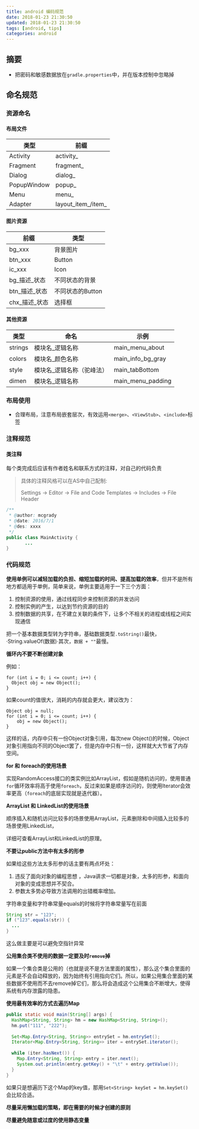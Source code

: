 ```yaml
---
title: android 编码规范
date: 2018-01-23 21:30:50
updated: 2018-01-23 21:30:50
tags: [android, tips]
categories: android
---
```


## 摘要

- 把密码和敏感数据放在`gradle.properties`中，并在版本控制中忽略掉


## 命名规范


### 资源命名
#### 布局文件
| **类型**      | **前缀**             |
| ----------- | ------------------ |
| Activity    | activity_          |
| Fragment    | fragment_          |
| Dialog      | dialog_            |
| PopupWindow | popup_             |
| Menu        | menu_              |
| Adapter     | layout_item_/item_ |

#### 图片资源
| **前缀**    | **类型**      |
| --------- | ----------- |
| bg_xxx    | 背景图片        |
| btn_xxx   | Button      |
| ic_xxx    | Icon        |
| bg_描述_状态  | 不同状态的背景     |
| btn_描述_状态 | 不同状态的Button |
| chx_描述_状态 | 选择框         |

#### 其他资源
| **类型**  | **命名**        | **示例**            |
| ------- | ------------- | ----------------- |
| strings | 模块名_逻辑名称      | main_menu_about   |
| colors  | 模块名_颜色名称      | main_info_bg_gray |
| style   | 模块名_逻辑名称（驼峰法） | main_tabBottom    |
| dimen   | 模块名_逻辑名称      | main_menu_padding |


### 布局使用
- 合理布局，注意布局嵌套层次，有效运用`<merge>`、`<ViewStub>`、`<include>`标签




### 注释规范

#### 类注释

每个类完成后应该有作者姓名和联系方式的注释，对自己的代码负责

> 具体的注释风格可以在AS中自己配制:
>
> Settings → Editor → File and Code Templates → Includes → File Header

```java
/**
 * @author: mcgrady
 * @date: 2016/7/1
 * @des: xxxx
 */
public class MainActivity {
       ...
}
```



### 代码规范



**使用单例可以减轻加载的负担、缩短加载的时间、提高加载的效率**，但并不是所有地方都适用于单例，简单来说，单例主要适用于一下三个方面：
1. 控制资源的使用，通过线程同步来控制资源的并发访问
2. 控制实例的产生，以达到节约资源的目的
3. 控制数据的共享，在不建立关联的条件下，让多个不相关的进程或线程之间实现通信



把一个基本数据类型转为字符串，基础数据类型`.toString()`最快，·String.valueOf(数据)·其次，`数据 + ""`最慢。



**循环内不要不断创建对象**

例如：

```
for (int i = 0; i <= count; i++) {
  Object obj = new Object();
}
```

如果count的值很大，消耗的内存就会更大，建议改为：

```
Object obj = null;
for (int i = 0; i <= count; i++) {
	obj = new Object();
}
```

这样的话，内存中只有一份Object对象引用，每次new Object()的时候，Object对象引用指向不同的Object罢了，但是内存中只有一份，这样就大大节省了内存空间。



**for 和 foreach的使用场景**

实现RandomAccess接口的类实例比如ArrayList，假如是随机访问的，使用普通`for`循环效率将高于使用`foreach`，反过来如果是顺序访问的，则使用Iterator会效率更高（`foreach`的底层实现就是迭代器）。



**ArrayList 和 LinkedList的使用场景**

顺序插入和随机访问比较多的场景使用ArrayList，元素删除和中间插入比较多的场景使用LinkedList，

详细可查看ArrayList和LinkedList的原理。



**不要让public方法中有太多的形参**

如果给这些方法太多形参的话主要有两点坏处：

1. 违反了面向对象的编程思想 ，Java讲求一切都是对象，太多的形参，和面向对象的变成思想并不契合。
2. 参数太多势必导致方法调用的出错概率增加。



字符串变量和字符串常量equals的时候将字符串常量写在前面

```java
String str = "123";
if ("123".equals(str)) {
  ...
}
```

这么做主要是可以避免空指针异常



**公用集合类不使用的数据一定要及时`remove`掉**

如果一个集合类是公用的（也就是说不是方法里面的属性），那么这个集合里面的元素是不会自动释放的，因为始终有引用指向它们。所以，如果公用集合里面的某些数据不使用而不去remove掉它们，那么将会造成这个公用集合不断增大，使得系统有内存泄露的隐患。



**使用最有效率的方式去遍历Map**

```java
public static void main(String[] args) {
  HashMap<String, String> hm = new HashMap<String, String>();
  hm.put("111", "222");
  
  Set<Map.Entry<String, String>> entrySet = hm.entrySet();
  Iterator<Map.Entry<String, String>> iter = entrySet.iterator(); 
  
  while (iter.hasNext()) {
    Map.Entry<String, String> entry = iter.next();
    System.out.println(entry.getKey() + "\t" + entry.getValue());
  }
}
```

如果只是想遍历下这个Map的key值，那用`Set<String> keySet = hm.keySet()`会比较合适。



**尽量采用懒加载的策略，即在需要的时候才创建的原则**

**尽量避免随意或过度的使用静态变量**